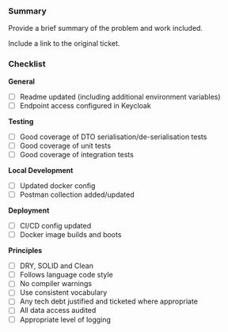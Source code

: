 ### Summary

Provide a brief summary of the problem and work included.

Include a link to the original ticket.

### Checklist

**General**

* [ ] Readme updated (including additional environment variables)
* [ ] Endpoint access configured in Keycloak

**Testing**

* [ ] Good coverage of DTO serialisation/de-serialisation tests
* [ ] Good coverage of unit tests
* [ ] Good coverage of integration tests

**Local Development**

* [ ] Updated docker config
* [ ] Postman collection added/updated

**Deployment**

* [ ] CI/CD config updated
* [ ] Docker image builds and boots

**Principles**

* [ ] DRY, SOLID and Clean
* [ ] Follows language code style
* [ ] No compiler warnings
* [ ] Use consistent vocabulary
* [ ] Any tech debt justified and ticketed where appropriate
* [ ] All data access audited
* [ ] Appropriate level of logging

